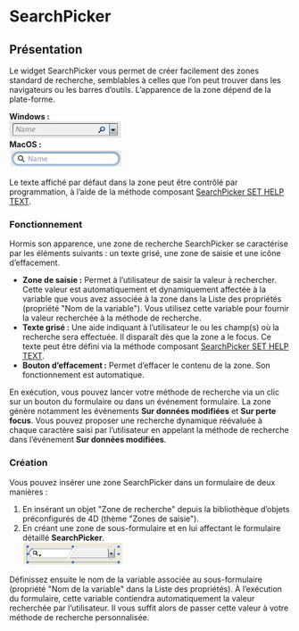 # SearchPicker

## Présentation

Le widget SearchPicker vous permet de créer facilement des zones standard de recherche, semblables à celles que l’on peut trouver dans les navigateurs ou les barres d’outils. L’apparence de la zone dépend de la plate-forme.

**Windows :**  
![Windows](images/pict308433.en.png)  
**MacOS :**  
![MacOS](images/pict308435.en.png)

Le texte affiché par défaut dans la zone peut être contrôlé par programmation, à l’aide de la méthode composant [SearchPicker SET HELP TEXT](Methods/SearchPicker%20SET%20HELP%20TEXT.fr.md).

### Fonctionnement

Hormis son apparence, une zone de recherche SearchPicker se caractérise par les éléments suivants : un texte grisé, une zone de saisie et une icône d’effacement.

- **Zone de saisie :** Permet à l’utilisateur de saisir la valeur à rechercher. Cette valeur est automatiquement et dynamiquement affectée à la variable que vous avez associée à la zone dans la Liste des propriétés (propriété "Nom de la variable"). Vous utilisez cette variable pour fournir la valeur recherchée à la méthode de recherche.
- **Texte grisé :** Une aide indiquant à l’utilisateur le ou les champ(s) où la recherche sera effectuée. Il disparaît dès que la zone a le focus. Ce texte peut être défini via la méthode composant [SearchPicker SET HELP TEXT](Methods/SearchPicker%20SET%20HELP%20TEXT.fr.md).
- **Bouton d’effacement :** Permet d’effacer le contenu de la zone. Son fonctionnement est automatique.

En exécution, vous pouvez lancer votre méthode de recherche via un clic sur un bouton du formulaire ou dans un événement formulaire. La zone génère notamment les événements **Sur données modifiées** et **Sur perte focus**. Vous pouvez proposer une recherche dynamique réévaluée à chaque caractère saisi par l’utilisateur en appelant la méthode de recherche dans l’événement **Sur données modifiées**.

### Création

Vous pouvez insérer une zone SearchPicker dans un formulaire de deux manières :

1. En insérant un objet "Zone de recherche" depuis la bibliothèque d’objets préconfigurés de 4D (thème "Zones de saisie").
2. En créant une zone de sous-formulaire et en lui affectant le formulaire détaillé **SearchPicker**.  
   ![Subform](images/pict308455.en.png)

Définissez ensuite le nom de la variable associée au sous-formulaire (propriété "Nom de la variable" dans la Liste des propriétés). À l’exécution du formulaire, cette variable contiendra automatiquement la valeur recherchée par l’utilisateur. Il vous suffit alors de passer cette valeur à votre méthode de recherche personnalisée.
